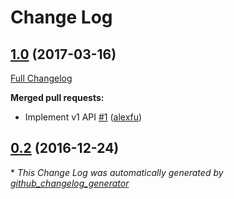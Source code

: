 # Change Log

## [1.0](https://github.com/alexfu/form-validator-rx/tree/1.0) (2017-03-16)
[Full Changelog](https://github.com/alexfu/form-validator-rx/compare/0.2...1.0)

**Merged pull requests:**

- Implement v1 API [\#1](https://github.com/alexfu/form-validator-rx/pull/1) ([alexfu](https://github.com/alexfu))

## [0.2](https://github.com/alexfu/form-validator-rx/tree/0.2) (2016-12-24)


\* *This Change Log was automatically generated by [github_changelog_generator](https://github.com/skywinder/Github-Changelog-Generator)*